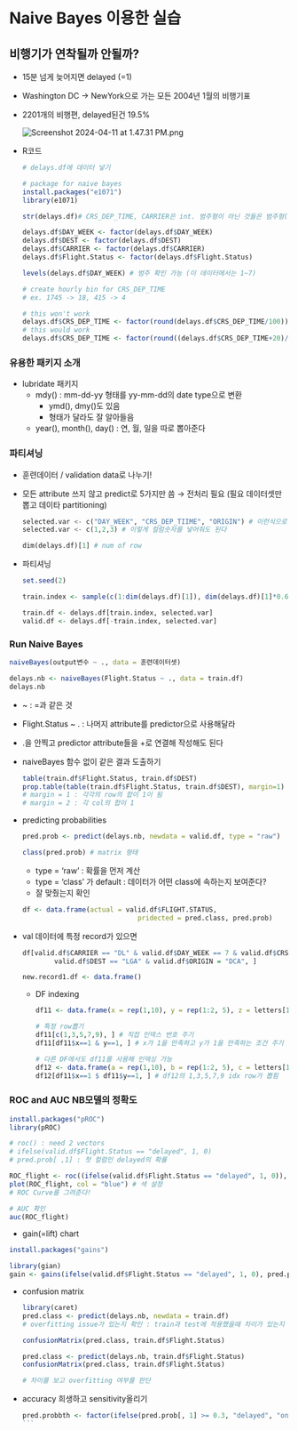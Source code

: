 # Naive Bayes 이용한 실습

## 비행기가 연착될까 안될까?

- 15분 넘게 늦어지면 delayed (=1)
- Washington DC → NewYork으로 가는 모든 2004년 1월의 비행기표
- 2201개의 비행편, delayed된건 19.5%
    
    ![Screenshot 2024-04-11 at 1.47.31 PM.png](https://prod-files-secure.s3.us-west-2.amazonaws.com/7bd8222d-d892-4000-b428-6e3a0d4550f3/b5cb8917-9e43-4dd8-b4bd-5aba2f3e233e/Screenshot_2024-04-11_at_1.47.31_PM.png)
    
- R코드
    
    ```r
    # delays.df에 데이터 넣기 
    
    # package for naive bayes
    install.packages("e1071")
    library(e1071) 
    
    str(delays.df)# CRS_DEP_TIME, CARRIER은 int. 범주형이 아닌 것들은 범주형(factor)로 변환
    
    delays.df$DAY_WEEK <- factor(delays.df$DAY_WEEK)
    delays.df$DEST <- factor(delays.df$DEST)
    delays.df$CARRIER <- factor(delays.df$CARRIER)
    delays.df$Flight.Status <- factor(delays.df$Flight.Status)
    
    levels(delays.df$DAY_WEEK) # 범주 확인 가능 (이 데이터에서는 1~7)
    
    # create hourly bin for CRS_DEP_TIME
    # ex. 1745 -> 18, 415 -> 4
    
    # this won't work
    delays.df$CRS_DEP_TIME <- factor(round(delays.df$CRS_DEP_TIME/100))
    # this would work
    delays.df$CRS_DEP_TIME <- factor(round((delays.df$CRS_DEP_TIME+20)/100))
    
    ```
    

### 유용한 패키지 소개

- lubridate 패키지
    - mdy() : mm-dd-yy 형태를 yy-mm-dd의 date type으로 변환
        - ymd(), dmy()도 있음
        - 형태가 달라도 잘 알아들음
    - year(), month(), day() : 연, 월, 일을 따로 뽑아준다

### 파티셔닝

- 훈련데이터 / validation data로 나누기!
- 모든 attribute 쓰지 않고 predict로 5가지만 씀 → 전처리 필요 (필요 데이터셋만 뽑고 데이타 partitioning)
    
    ```python
    selected.var <- c("DAY_WEEK", "CRS_DEP_TIIME", "ORIGIN") # 이런식으로 이름을적어도 되고,
    selected.var <- c(1,2,3) # 이렇게 컬럼숫자를 넣어줘도 된다 
    
    dim(delays.df)[1] # num of row
    ```
    
- 파티셔닝
    
    ```r
    set.seed(2) 
    
    train.index <- sample(c(1:dim(delays.df)[1]), dim(delays.df)[1]*0.6)
    
    train.df <- delays.df[train.index, selected.var]
    valid.df <- delays.df[-train.index, selected.var]
    ```
    

### Run Naive Bayes

```r
naiveBayes(output변수 ~ ., data = 훈련데이터셋) 

delays.nb <- naiveBayes(Flight.Status ~ ., data = train.df) 
delays.nb
```

- ~ : =과 같은 것
- Flight.Status ~ . : 나머지 attribute를 predictor으로 사용해달라
- .을 안찍고 predictor attribute들을 +로 연결해 작성해도 된다
- naiveBayes 함수 없이 같은 결과 도출하기
    
    ```r
    table(train.df$Flight.Status, train.df$DEST)
    prop.table(table(train.df$Flight.Status, train.df$DEST), margin=1) 
    # margin = 1 : 각각의 row의 합이 1이 됨
    # margin = 2 : 각 col의 합이 1
    ```
    
- predicting probabilities
    
    ```r
    pred.prob <- predict(delays.nb, newdata = valid.df, type = "raw")
    
    class(pred.prob) # matrix 형태 
    ```
    
    - type = ‘raw’ : 확률을 먼저 계산
    - type = ‘class’ 가 default : 데이터가 어떤 class에 속하는지 보여준다?
    - 잘 맞췄는지 확인
    
    ```r
    df <- data.frame(actual = valid.df$FLIGHT.STATUS,
    							 pridected = pred.class, pred.prob) 
    ```
    

- val 데이터에 특정 record가 있으면
    
    ```r
    df[valid.df$CARRIER == "DL" & valid.df$DAY_WEEK == 7 & valid.df$CRS_DEP_TIME == 10 &
    		valid.df$DEST == "LGA" & valid.df$ORIGIN = "DCA", ]
    
    new.record1.df <- data.frame()
    ```
    
    - DF indexing
        
        ```r
        df11 <- data.frame(x = rep(1,10), y = rep(1:2, 5), z = letters[1:10])
        
        # 특정 row뽑기
        df11[c(1,3,5,7,9), ] # 직접 인덱스 번호 주기
        df11[df11$x==1 & y==1, ] # x가 1을 만족하고 y가 1을 만족하는 조건 주기 : 위와 같이 1,3,5,7,9 idx row가 뽑힌다
        
        # 다른 DF에서도 df11를 사용해 인덱싱 가능
        df12 <- data.frame(a = rep(1,10), b = rep(1:2, 5), c = letters[1:10])
        df12[df11$x==1 $ df11$y==1, ] # df12의 1,3,5,7,9 idx row가 뽑힘
        ```
        
    

### ROC and AUC NB모델의 정확도

```r
install.packages("pROC")
library(pROC) 

# roc() : need 2 vectors 
# ifelse(valid.df$Flight.Status == "delayed", 1, 0)
# pred.prob[ ,1] : 첫 컬럼인 delayed의 확률

ROC_flight <- roc((ifelse(valid.df$Flight.Status == "delayed", 1, 0)), pred.prob[ ,1])
plot(ROC_flight, col = "blue") # 색 설정
# ROC Curve를 그려준다! 

# AUC 확인 
auc(ROC_flight) 
```

- gain(=lift) chart

```r
install.packages("gains")

library(gian)
gain <- gains(ifelse(valid.df$Flight.Status == "delayed", 1, 0), pred.prob[ ,1], groups = 10)

```

- confusion matrix
    
    ```r
    library(caret)
    pred.class <- predict(delays.nb, newdata = train.df)
    # overfitting issue가 있는지 확인 : train과 test에 적용했을때 차이가 있는지 확인
    
    confusionMatrix(pred.class, train.df$Flight.Status) 
    
    pred.class <- predict(delays.nb, train.df$Flight.Status)
    confusionMatrix(pred.class, train.df$Flight.Status) 
    
    # 차이를 보고 overfitting 여부를 판단 
    ```
    
- accuracy 희생하고 sensitivity올리기
  ```r
  pred.probbth <- factor(ifelse(pred.prob[, 1] >= 0.3, "delayed", "ontime"))
  ``` 